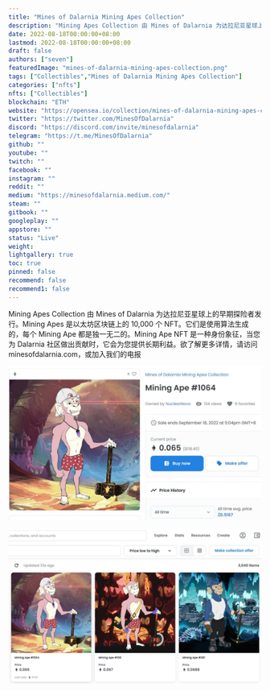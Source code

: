 ```yaml
---
title: "Mines of Dalarnia Mining Apes Collection"
description: "Mining Apes Collection 由 Mines of Dalarnia 为达拉尼亚星球上的早期探险者发行"
date: 2022-08-18T00:00:00+08:00
lastmod: 2022-08-18T00:00:00+08:00
draft: false
authors: ["seven"]
featuredImage: "mines-of-dalarnia-mining-apes-collection.png"
tags: ["Collectibles","Mines of Dalarnia Mining Apes Collection"]
categories: ["nfts"]
nfts: ["Collectibles"]
blockchain: "ETH"
website: "https://opensea.io/collection/mines-of-dalarnia-mining-apes-collection?utm_source=DappRadar&utm_medium=deeplink&utm_campaign=visit-website"
twitter: "https://twitter.com/MinesOfDalarnia"
discord: "https://discord.com/invite/minesofdalarnia"
telegram: "https://t.me/MinesOfDalarnia"
github: ""
youtube: ""
twitch: ""
facebook: ""
instagram: ""
reddit: ""
medium: "https://minesofdalarnia.medium.com/"
steam: ""
gitbook: ""
googleplay: ""
appstore: ""
status: "Live"
weight: 
lightgallery: true
toc: true
pinned: false
recommend: false
recommend1: false
---
```

Mining Apes Collection 由 Mines of Dalarnia 为达拉尼亚星球上的早期探险者发行。Mining Apes 是以太坊区块链上的 10,000 个 NFT。它们是使用算法生成的，每个 Mining Ape 都是独一无二的。Mining Ape NFT 是一种身份象征，当您为 Dalarnia 社区做出贡献时，它会为您提供长期利益。欲了解更多详情，请访问 minesofdalarnia.com，或加入我们的电报

![1](5f3020f2-18fb-49a9-a9ff-05dc904b9768_.jpg)

![2](a68ea8d4-529c-40ac-9b39-95d849045a08_.jpg)